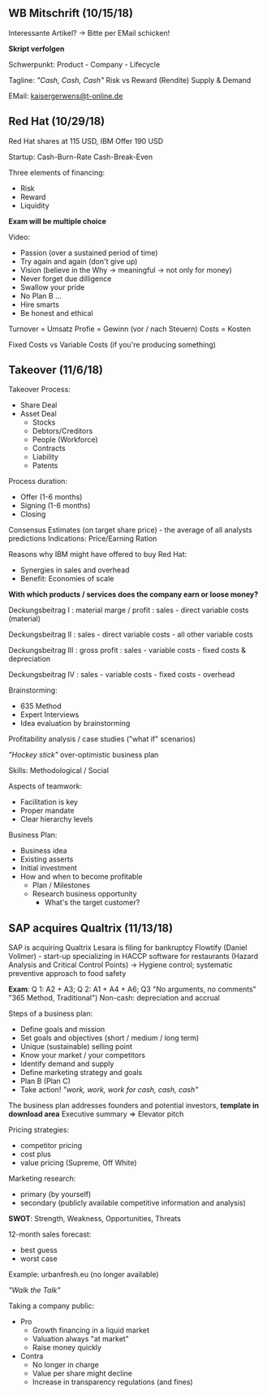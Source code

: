 
## WB Mitschrift (10/15/18)

Interessante Artikel? -> Bitte per EMail schicken!

**Skript verfolgen**

Schwerpunkt: Product - Company - Lifecycle

Tagline: *"Cash, Cash, Cash"*
Risk vs Reward (Rendite)
Supply & Demand

EMail: kaisergerwens@t-online.de

## Red Hat (10/29/18)

Red Hat shares at 115 USD, IBM Offer 190 USD

Startup:	Cash-Burn-Rate
				Cash-Break-Even

Three elements of financing:
 - Risk
 - Reward
 - Liquidity
 
**Exam will be multiple choice**

Video:

 - Passion (over a sustained period of time)
 - Try again and again (don't give up)
 - Vision (believe in the Why -> meaningful -> not only for money)
 - Never forget due dilligence
 - Swallow your pride
 - No Plan B ...
 - Hire smarts
 - Be honest and ethical

Turnover = Umsatz
Profie = Gewinn (vor / nach Steuern)
Costs = Kosten

Fixed Costs vs Variable Costs (if you're producing something)

## Takeover (11/6/18)

Takeover Process:
- Share Deal
- Asset Deal
	- Stocks
	- Debtors/Creditors
	- People (Workforce)
	- Contracts
	- Liability
	- Patents

Process duration:
- Offer (1-6 months)
- Signing (1-6 months)
- Closing

Consensus Estimates (on target share price) - the average of all analysts predictions
Indications: Price/Earning Ration

Reasons why IBM might have offered to buy Red Hat:
- Synergies in sales and overhead
- Benefit: Economies of scale

**With which products / services does the company earn or loose money?**

Deckungsbeitrag I : material marge / profit : sales - direct variable costs (material)

Deckungsbeitrag II : sales - direct variable costs - all other variable costs 

Deckungsbeitrag III : gross profit : sales - variable costs - fixed costs & depreciation

Deckungsbeitrag IV : sales - variable costs - fixed costs - overhead

Brainstorming:
- 635 Method
- Expert Interviews
- Idea evaluation by brainstorming

Profitability analysis / case studies ("what if" scenarios)

*"Hockey stick"* over-optimistic business plan

Skills: Methodological / Social

Aspects of teamwork:
- Facilitation is key
- Proper mandate
- Clear hierarchy levels

Business Plan:
- Business idea
- Existing asserts
- Initial investment
- How and when to become profitable
	- Plan / Milestones
	- Research business opportunity
		- What's the target customer?


## SAP acquires Qualtrix (11/13/18)

SAP is acquiring Qualtrix 
Lesara is filing for bankruptcy
Flowtify (Daniel Vollmer) - start-up specializing in HACCP software for restaurants
(Hazard Analysis and Critical Control Points)
-> Hygiene control; systematic preventive approach to food safety

**Exam**: Q 1: A2 + A3; Q 2: A1 + A4 + A6; Q3 "No arguments, no comments" "365 Method, Traditional")
Non-cash: depreciation and accrual

Steps of a business plan:
- Define goals and mission
- Set goals and objectives (short / medium / long term)
- Unique (sustainable) selling point 
- Know your market / your competitors
- Identify demand and supply
- Define marketing strategy and goals
- Plan B (Plan C)
- Take action! *"work, work, work for cash, cash, cash"*

The business plan addresses founders and potential investors, **template in download area** 
Executive summary => Elevator pitch

Pricing strategies:
- competitor pricing
- cost plus
- value pricing (Supreme, Off White)

Marketing research:
- primary (by yourself)
- secondary (publicly available competitive information and analysis)

**SWOT**: Strength, Weakness, Opportunities, Threats

12-month sales forecast:
- best guess
- worst case

Example: urbanfresh.eu (no longer available)

*"Walk the Talk"*

Taking a company public:
- Pro
	- Growth financing in a liquid market
	- Valuation always "at market"
	- Raise money quickly
- Contra
	- No longer in charge
	- Value per share might decline
	- Increase in transparency regulations (and fines)


<!--stackedit_data:
eyJoaXN0b3J5IjpbMzAwNTI3ODkxLDM5OTAxMDg2MywxODU3Nz
MzNTE5XX0=
-->